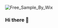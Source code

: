 ![Free_Sample_By_Wix](https://user-images.githubusercontent.com/46238682/118163870-53311c00-b3d7-11eb-8648-41b6a04969fe.jpg)
### Hi there 👋

<!--
**OlgaHi/OlgaHi** is a ✨ _special_ ✨ repository because its `README.md` (this file) appears on your GitHub profile.

Here are some ideas to get you started:

- 🔭 I’m currently working on ...
- 🌱 I’m currently learning ...
- 👯 I’m looking to collaborate on ...
- 🤔 I’m looking for help with ...
- 💬 Ask me about ...
- 📫 How to reach me: ...
- 😄 Pronouns: ...
- ⚡ Fun fact: ...
-->
